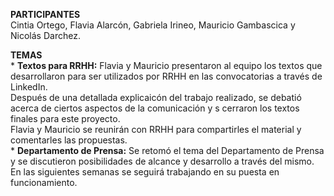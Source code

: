 **PARTICIPANTES**
<br/>Cintia Ortego, Flavia Alarcón, Gabriela Irineo, Mauricio Gambascica y Nicolás Darchez.

**TEMAS**
<br/>* **Textos para RRHH:** Flavia y Mauricio presentaron al equipo los textos que desarrollaron para ser utilizados por RRHH en las convocatorias a través de LinkedIn.
<br/>Después de una detallada explicaicón del trabajo realizado, se debatió acerca de ciertos aspectos de la comunicación y s cerraron los textos finales para este proyecto.
<br/>Flavia y Mauricio se reunirán con RRHH para compartirles el material y comentarles las propuestas.
<br/>* **Departamento de Prensa:** Se retomó el tema del Departamento de Prensa y se discutieron posibilidades de alcance y desarrollo a través del mismo. En las siguientes semanas se seguirá trabajando en su puesta en funcionamiento.
